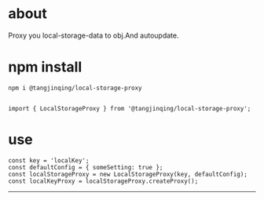# about
Proxy you local-storage-data to obj.And autoupdate.


# npm install
```
npm i @tangjinqing/local-storage-proxy


import { LocalStorageProxy } from '@tangjinqing/local-storage-proxy';
```



# use
```
const key = 'localKey';
const defaultConfig = { someSetting: true };
const localStorageProxy = new LocalStorageProxy(key, defaultConfig);
const localKeyProxy = localStorageProxy.createProxy();
```


- --